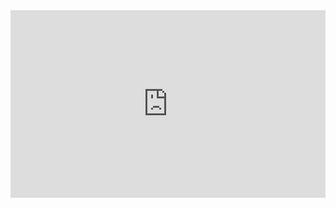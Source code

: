 <iframe height="300" style="width: 100%;" scrolling="no" title="TailwandCSS" src="https://codepen.io/Glenn-Ou/embed/ZEVPrPz?default-tab=html%2Cresult&theme-id=dark" frameborder="no" loading="lazy" allowtransparency="true" allowfullscreen="true">
  See the Pen <a href="https://codepen.io/Glenn-Ou/pen/ZEVPrPz">
  TailwandCSS</a> by Glenn Ou (<a href="https://codepen.io/Glenn-Ou">@Glenn-Ou</a>)
  on <a href="https://codepen.io">CodePen</a>.
</iframe>
